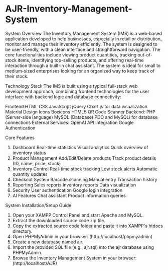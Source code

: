 ﻿# AJR-Inventory-Management-System
System Overview
The Inventory Management System (IMS) is a web-based application developed to help businesses, especially in retail or distribution, monitor and manage their inventory efficiently. The system is designed to be user-friendly, with a clean interface and straightforward navigation. The core functionalities include viewing product quantities, tracking out-of-stock items, identifying top-selling products, and offering real-time interaction through a built-in chat assistant. The system is ideal for small to medium-sized enterprises looking for an organized way to keep track of their stock.

Technology Stack
The IMS is built using a typical full-stack web development approach, combining frontend technologies for the user interface with backend logic and database connectivity:

Frontend:HTML
CSS
JavaScript
jQuery
Chart.js for data visualization
Material Design Icons
Boxicons
HTML5 QR Code Scanner
Backend:
PHP (Server-side language)
MySQL (Database)
PDO and MySQLi for database connections
External Services:
OpenAI API integration
Google Authentication

Core Features
1. Dashboard
Real-time statistics
Visual analytics
Quick overview of inventory status
2. Product Management
Add/Edit/Delete products
Track product details (ID, name, price, stock)
3. Inventory Control
Real-time stock tracking
Low stock alerts
Automatic quantity updates
4. Checkout System
Barcode scanning
Manual entry
Transaction history
5. Reporting
Sales reports
Inventory reports
Data visualization
6. Security
User authentication
Google login integration
7. AI Features
Chat assistant
Product information queries

System Installation/Setup Guide
1. Open your XAMPP Control Panel and start Apache and MySQL.
2. Extract the downloaded source code zip file.
3. Copy the extracted source code folder and paste it into XAMPP's htdocs directory.
4. Open PHPMyAdmin in your browser: (http://localhost/phpmyadmin)
5. Create a new database named ajr.
6. Import the provided SQL file (e.g., ajr.sql) into the ajr database using PHPMyAdmin.
7. Browse the Inventory Management System in your browser: (http://localhost/AJR)


